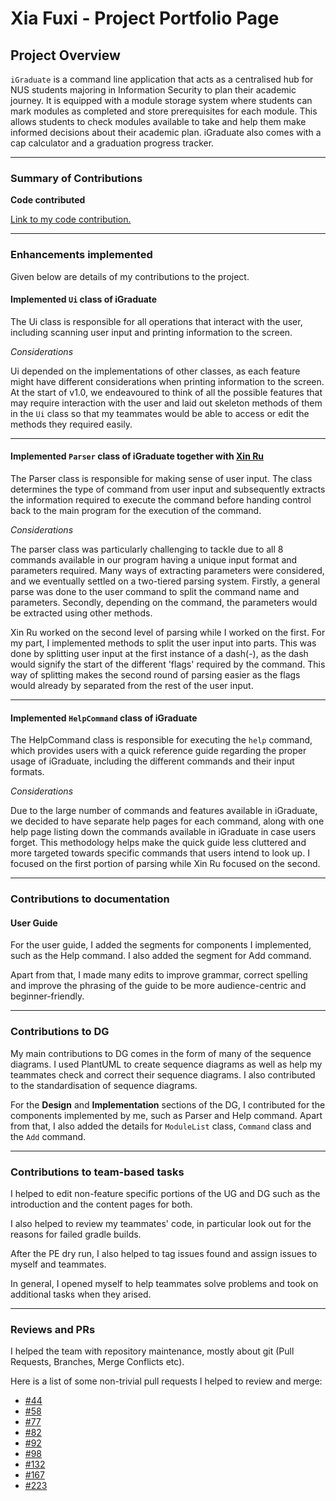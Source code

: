 # Xia Fuxi - Project Portfolio Page

## Project Overview

`iGraduate` is a command line application that acts as a centralised hub for NUS students majoring in Information 
Security to plan their academic journey. It is equipped with a module storage system where students
can mark modules as completed and store prerequisites for each module. This allows students to check modules available 
to take and help them make informed decisions about their academic plan. iGraduate also comes with a cap calculator and a 
graduation progress tracker.
___
### Summary of Contributions
<b>Code contributed</b>

[Link to my code contribution.](https://nus-cs2113-ay2021s2.github.io/tp-dashboard/?search=fupernova&sort=groupTitle&sortWithin=title&since=2021-03-05&timeframe=commit&mergegroup=&groupSelect=groupByRepos&breakdown=false)
___
### Enhancements implemented
Given below are details of my contributions to the project.

#### Implemented `Ui` class of iGraduate
The Ui class is responsible for all operations that interact with the user, including scanning user input and printing 
information to the screen.

*Considerations*

Ui depended on the implementations of other classes, as each feature might have different considerations when printing
information to the screen. At the start of v1.0, we endeavoured to think of all the possible features that may require interaction
with the user and laid out skeleton methods of them in the `Ui` class so that my teammates would be able to access or edit 
the methods they required easily.
___
#### Implemented `Parser` class of iGraduate together with [Xin Ru](https://github.com/xseh/)
The Parser class is responsible for making sense of user input. The class determines the type of command from user input
and subsequently extracts the information required to execute the command before handing control back to the main program
for the execution of the command.

*Considerations*

The parser class was particularly challenging to tackle due to all 8 commands available in our program having a unique
input format and parameters required. Many ways of extracting parameters were considered, and we eventually settled on a
two-tiered parsing system. Firstly, a general parse was done to the user command to split the command name and parameters.
Secondly, depending on the command, the parameters would be extracted using other methods.

Xin Ru worked on the second level of parsing while I worked on the first. For my part, I implemented methods to split the user input 
into parts. This was done by splitting user input at the first instance of a dash(-), as the dash would signify the start 
of the different 'flags' required by the command. This way of splitting makes the second round of parsing easier as the flags
would already by separated from the rest of the user input.
___
#### Implemented `HelpCommand` class of iGraduate
The HelpCommand class is responsible for executing the `help` command, which provides users with a quick reference guide
regarding the proper usage of iGraduate, including the different commands and their input formats.

*Considerations*

Due to the large number of commands and features available in iGraduate, we decided to have separate help pages for each command,
 along with one help page listing down the commands available in iGraduate in case users forget. This methodology helps
make the quick guide less cluttered and more targeted towards specific commands that users intend to look up. I focused on
the first portion of parsing while Xin Ru focused on the second.

___
### Contributions to documentation

#### User Guide

For the user guide, I added the segments for components I implemented, such as the Help command. I also added the segment for
 Add command.

Apart from that, I made many edits to improve grammar, correct spelling and improve the phrasing of the guide to be more
 audience-centric and beginner-friendly.
___
### Contributions to DG

My main contributions to DG comes in the form of many of the sequence diagrams. I used PlantUML to create sequence
diagrams as well as help my teammates check and correct their sequence diagrams. I also contributed to the standardisation
of sequence diagrams.

For the <b>Design</b> and <b>Implementation</b> sections of the DG, I contributed for the components implemented by me,
such as Parser and Help command. Apart from that, I also added the details for `ModuleList` class, `Command` class and the `Add` command.
___
### Contributions to team-based tasks

I helped to edit non-feature specific portions of the UG and DG such as the introduction and the content pages for both.

I also helped to review my teammates' code, in particular look out for the reasons for failed gradle builds.

After the PE dry run, I also helped to tag issues found and assign issues to myself and teammates.

In general, I opened myself to help teammates solve problems and took on additional tasks when they arised.
___
### Reviews and PRs

I helped the team with repository maintenance, mostly about git (Pull Requests, Branches, Merge Conflicts etc).

Here is a list of some non-trivial pull requests I helped to review and merge:
- [#44](https://github.com/AY2021S2-CS2113T-W09-2/tp/pull/44)
- [#58](https://github.com/AY2021S2-CS2113T-W09-2/tp/pull/58)
- [#77](https://github.com/AY2021S2-CS2113T-W09-2/tp/pull/77)
- [#82](https://github.com/AY2021S2-CS2113T-W09-2/tp/pull/82)
- [#92](https://github.com/AY2021S2-CS2113T-W09-2/tp/pull/92)
- [#98](https://github.com/AY2021S2-CS2113T-W09-2/tp/pull/98)
- [#132](https://github.com/AY2021S2-CS2113T-W09-2/tp/pull/132)
- [#167](https://github.com/AY2021S2-CS2113T-W09-2/tp/pull/167)
- [#223](https://github.com/AY2021S2-CS2113T-W09-2/tp/pull/223)